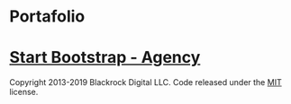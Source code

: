 # Portafolio
# [Start Bootstrap - Agency](https://startbootstrap.com/template-overviews/agency/)



Copyright 2013-2019 Blackrock Digital LLC. Code released under the [MIT](https://github.com/BlackrockDigital/startbootstrap-agency/blob/gh-pages/LICENSE) license.
